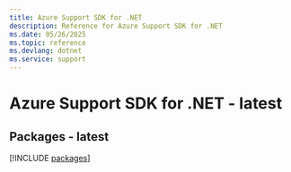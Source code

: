 ```yaml
---
title: Azure Support SDK for .NET
description: Reference for Azure Support SDK for .NET
ms.date: 05/26/2025
ms.topic: reference
ms.devlang: dotnet
ms.service: support
---
```

# Azure Support SDK for .NET - latest
## Packages - latest
[!INCLUDE [packages](support-index.md)]